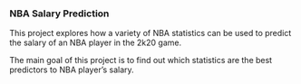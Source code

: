 ### NBA Salary Prediction

This project explores how a variety of NBA statistics can be used to predict the salary of an NBA player in the 2k20 game.

The main goal of this project is to find out which statistics are the best predictors to NBA player’s salary.
